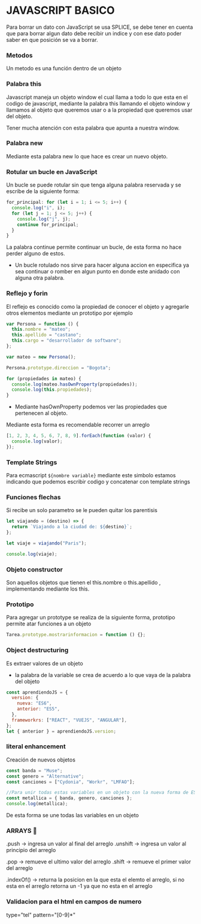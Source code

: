 # JAVASCRIPT BASICO

Para borrar un dato con JavaScript se usa SPLICE, se debe tener en cuenta que para borrar algun dato debe recibir un indice y con ese dato poder saber en que posición se va a borrar.

### Metodos

Un metodo es una función dentro de un objeto

### Palabra this

Javascript maneja un objeto window el cual llama a todo lo que esta en el codigo de javascript, mediante la palabra this llamando el objeto window y llamamos al objeto que queremos usar o a la propiedad que queremos usar del objeto.

Tener mucha atención con esta palabra que apunta a nuestra window.

### Palabra new

Mediante esta palabra new lo que hace es crear un nuevo objeto.

### Rotular un bucle en JavaScript

Un bucle se puede rotular sin que tenga alguna palabra reservada y se escribe de la siguiente forma:

```js
for_principal: for (let i = 1; i <= 5; i++) {
  console.log("i", i);
  for (let j = 1; j <= 5; j++) {
    console.log("j", j);
    continue for_principal;
  }
}
```

La palabra continue permite continuar un bucle, de esta forma no hace perder alguno de estos.

- Un bucle rotulado nos sirve para hacer alguna accion en especifica ya sea continuar o romber en algun punto en donde este anidado con alguna otra palabra.

### Reflejo y forin

El reflejo es conocido como la propiedad de conocer el objeto y agregarle otros elementos mediante un prototipo por ejemplo

```js
var Persona = function () {
  this.nombre = "mateo";
  this.apellido = "castano";
  this.cargo = "desarrollador de software";
};

var mateo = new Persona();

Persona.prototype.direccion = "Bogota";

for (propiedades in mateo) {
  console.log(mateo.hasOwnProperty(propiedades));
  console.log(this.propiedades);
}
```

- Mediante hasOwnProperty podemos ver las propiedades que pertenecen al objeto.

Mediante esta forma es recomendable recorrer un arreglo

```js
[1, 2, 3, 4, 5, 6, 7, 8, 9].forEach(function (valor) {
  console.log(valor);
});
```

### Template Strings

Para ecmascript `${nombre variable}` mediante este simbolo estamos indicando que podemos escribir codigo y concatenar con template strings

### Funciones flechas

Si recibe un solo parametro se le pueden quitar los parentisis

```js
let viajando = (destino) => {
  return `Viajando a la ciudad de: ${destino}`;
};

let viaje = viajando("Paris");

console.log(viaje);
```

### Objeto constructor

Son aquellos objetos que tienen el this.nombre o this.apellido , implementando mediante los this.

### Prototipo

Para agregar un prototype se realiza de la siguiente forma, prototipo permite atar funciones a un objeto

```js
Tarea.prototype.mostrarinformacion = function () {};
```

### Object destructuring

Es extraer valores de un objeto

- la palabra de la variable se crea de acuerdo a lo que vaya de la palabra del objeto

```js
const aprendiendoJS = {
  version: {
    nueva: "ES6",
    anterior: "ES5",
  },
  frameworkrs: ["REACT", "VUEJS", "ANGULAR"],
};
let { anterior } = aprendiendoJS.version;
```

### literal enhancement

Creación de nuevos objetos

```js
const banda = "Muse";
const genero = "Alternative";
const canciones = ["Cydonia", "Workr", "LMFAO"];

//Para unir todas estas variables en un objeto con la nueva forma de ES6
const metallica = { banda, genero, canciones };
console.log(metallica);
```

De esta forma se une todas las variables en un objeto

### ARRAYS 🚀

.push -> ingresa un valor al final del arreglo
.unshift -> ingresa un valor al principio del arreglo

.pop -> remueve el ultimo valor del arreglo
.shift -> remueve el primer valor del arreglo

.indexOf() -> returna la posicion en la que esta el elemto el arreglo, si no esta en el arreglo retorna un -1 ya que no esta en el arreglo

### Validacion para el html en campos de numero

type="tel"
pattern="[0-9]\*"
